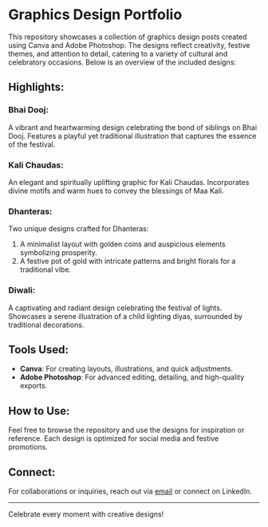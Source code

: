 # Graphics Design Portfolio

This repository showcases a collection of graphics design posts created using Canva and Adobe Photoshop. The designs reflect creativity, festive themes, and attention to detail, catering to a variety of cultural and celebratory occasions. Below is an overview of the included designs:

## Highlights:

### Bhai Dooj:
A vibrant and heartwarming design celebrating the bond of siblings on Bhai Dooj. Features a playful yet traditional illustration that captures the essence of the festival.

### Kali Chaudas:
An elegant and spiritually uplifting graphic for Kali Chaudas. Incorporates divine motifs and warm hues to convey the blessings of Maa Kali.

### Dhanteras:
Two unique designs crafted for Dhanteras:
1. A minimalist layout with golden coins and auspicious elements symbolizing prosperity.
2. A festive pot of gold with intricate patterns and bright florals for a traditional vibe.

### Diwali:
A captivating and radiant design celebrating the festival of lights. Showcases a serene illustration of a child lighting diyas, surrounded by traditional decorations.

## Tools Used:
- **Canva**: For creating layouts, illustrations, and quick adjustments.
- **Adobe Photoshop**: For advanced editing, detailing, and high-quality exports.

## How to Use:
Feel free to browse the repository and use the designs for inspiration or reference. Each design is optimized for social media and festive promotions.

## Connect:
For collaborations or inquiries, reach out via [email](mailto:your-email@example.com) or connect on LinkedIn.

---
Celebrate every moment with creative designs!

